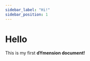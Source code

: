 ```yaml
---
sidebar_label: "Hi!"
sidebar_position: 1
---
```


# Hello

This is my first **dYmension document!**
